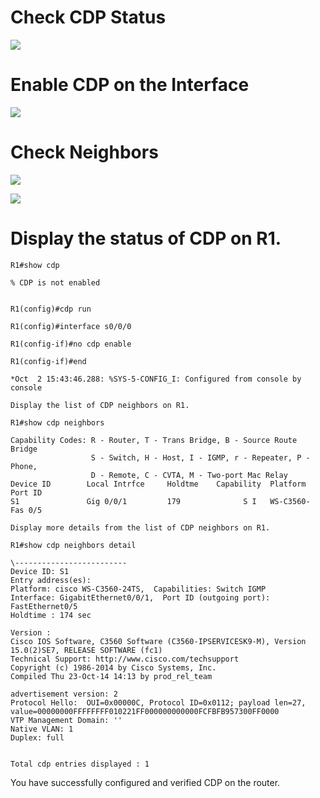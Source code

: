 # Check CDP Status

![](./Imagens/Pasted%20image%2020240611101951.png)

# Enable CDP on the Interface
![](Imagens/Pasted%20image%2020240611102102.png)

# Check Neighbors
![](Imagens/Pasted%20image%2020240611102147.png)


![](Imagens/Pasted%20image%2020240611102242.png)

# Display the status of CDP on R1.

````
R1#show cdp

% CDP is not enabled


R1(config)#cdp run

R1(config)#interface s0/0/0

R1(config-if)#no cdp enable

R1(config-if)#end

*Oct  2 15:43:46.288: %SYS-5-CONFIG_I: Configured from console by console

Display the list of CDP neighbors on R1.

R1#show cdp neighbors

Capability Codes: R - Router, T - Trans Bridge, B - Source Route Bridge
                  S - Switch, H - Host, I - IGMP, r - Repeater, P - Phone,
                  D - Remote, C - CVTA, M - Two-port Mac Relay
Device ID        Local Intrfce     Holdtme    Capability  Platform  Port ID
S1               Gig 0/0/1         179              S I   WS-C3560- Fas 0/5

Display more details from the list of CDP neighbors on R1.

R1#show cdp neighbors detail

\-------------------------
Device ID: S1
Entry address(es):
Platform: cisco WS-C3560-24TS,  Capabilities: Switch IGMP
Interface: GigabitEthernet0/0/1,  Port ID (outgoing port): FastEthernet0/5
Holdtime : 174 sec
   
Version :
Cisco IOS Software, C3560 Software (C3560-IPSERVICESK9-M), Version 15.0(2)SE7, RELEASE SOFTWARE (fc1)
Technical Support: http://www.cisco.com/techsupport
Copyright (c) 1986-2014 by Cisco Systems, Inc.
Compiled Thu 23-Oct-14 14:13 by prod_rel_team
   
advertisement version: 2
Protocol Hello:  OUI=0x00000C, Protocol ID=0x0112; payload len=27, value=00000000FFFFFFFF010221FF000000000000FCFBFB957300FF0000
VTP Management Domain: ''
Native VLAN: 1
Duplex: full
   
   
Total cdp entries displayed : 1
`````


You have successfully configured and verified CDP on the router.
